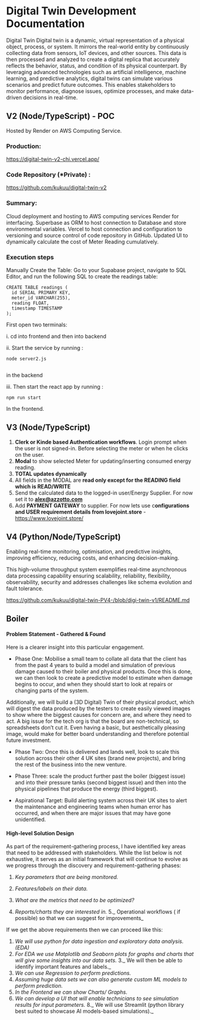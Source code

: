 # Digital Twin Development Documentation

Digital Twin
Digital twin is a dynamic, virtual representation of a physical object, process, or system. It mirrors the real-world entity by continuously collecting data from sensors, IoT devices, and other sources. This data is then processed and analyzed to create a digital replica that accurately reflects the behavior, status, and condition of its physical counterpart. By leveraging advanced technologies such as artificial intelligence, machine learning, and predictive analytics, digital twins can simulate various scenarios and predict future outcomes. This enables stakeholders to monitor performance, diagnose issues, optimize processes, and make data-driven decisions in real-time.  

## V2 (Node/TypeScript) - POC
Hosted by Render on AWS Computing Service.

### Production: 

https://digital-twin-v2-chi.vercel.app/
 
### Code Repository (*Private) : 
 
https://github.com/kukuu/digital-twin-v2

### Summary:

Cloud deployment and hosting to AWS computing services Render for interfacing.
Superbase as ORM to host connection to Database and store environmental variables.
Vercel to host connection and configuration to versioning and source control of code repository in GitHub.
Updated UI to dynamically calculate the cost of Meter Reading cumulatively.


### Execution steps

Manually Create the Table: Go to your Supabase project, navigate to SQL Editor, and run the following SQL to create the readings table:



```
CREATE TABLE readings (
  id SERIAL PRIMARY KEY,
  meter_id VARCHAR(255),
  reading FLOAT,
  timestamp TIMESTAMP
);

```



First open two terminals:

i. cd into frontend and then into backend 

ii. Start the service by running : 

```
node server2.js


```

in the  backend

iii. Then start the react app by running : 

```
npm run start

```

In the frontend.

## V3 (Node/TypeScript)

1. **Clerk or Kinde based Authentication workflows**. Login prompt when the user is not signed-in. Before selecting the meter or when he clicks on the user.
2. **Modal** to show selected Meter for updating/inserting consumed energy reading.
3. **TOTAL updates dynamically**
4. All fields in the MODAL are **read only except for the READING field which is READ/WRITE**
5. Send the calculated data to the logged-in user/Energy Supplier. For now set it to **alex@azzotto.com**
6. Add **PAYMENT GATEWAY** to supplier. For now lets use c**onfigurations and USER requirement details from lovejoint.store** - https://www.lovejoint.store/

## V4 (Python/Node/TypeScript)

Enabling real-time monitoring, optimisation, and predictive insights, improving efficiency, reducing costs, and enhancing decision-making.

This high-volume throughput system exemplifies real-time asynchronous data processing capability ensuring scalability, reliability, flexibility, observability, security and addresses challenges like schema evolution and fault tolerance.

https://github.com/kukuu/digital-twin-PV4-/blob/digi-twin-v1/README.md

## Boiler 

#### Problem Statement - Gathered & Found

Here is a clearer insight into this particular engagement.

- Phase One: Mobilise a small team to collate all data that the client has from the past 4 years to build a model and simulation of previous damage caused to their boiler and physical products. Once this is done, we can then look to create a predictive model to estimate when damage begins to occur, and when they should start to look at repairs or changing parts of the system.

Additionally, we will build a (3D Digital) Twin of their physical product, which will digest the data produced by the testers to create easily viewed images to show where the biggest causes for concern are, and where they need to act. A big issue for the tech org is that the board are non-technical, so spreadsheets don’t cut it. Even having a basic, but aesthetically pleasing image, would make for better board understanding and therefore potential future investment.


- Phase Two: Once this is delivered and lands well, look to scale this solution across their other 4 UK sites (brand new projects), and bring the rest of the business into the new venture.
 
- Phase Three: scale the product further past the boiler (biggest issue) and into their pressure tanks (second biggest issue) and then into the physical pipelines that produce the energy (third biggest).

- Aspirational Target: Build alerting system across their UK sites to alert the maintenance and engineering teams when human error has occurred, and when there are major issues that may have gone unidentified.


#### High-level Solution Design

As part of the requirement-gathering process, I have identified key areas that need to be addressed with stakeholders. While the list below is not exhaustive, it serves as an initial framework that will continue to evolve as we progress through the discovery and requirement-gathering phases:
1. _Key parameters that are being monitored._

2. _Features/labels on their data._

3. _What are the metrics that need to be optimized?_
4. _Reports/charts they are interested in._
5._ Operational workflows ( if possible) so that we can suggest for improvements_

If we get the above requirements then we can proceed like this:

1. _We will use python for data ingestion and exploratory data analysis.(EDA)_
2. _For EDA we use Matplotlib and Seaborn plots for graphs and charts that will give some insights into our data sets._
3._ We will then be able to identify important features and labels._
4. _We can use Regression to perform predictions._
5. _Assuming huge data sets we can also generate custom ML models to perform prediction._
6. _In the Frontend we can show Charts/ Graphs._
7. _We can develop a UI that will enable technicians to see simulation results for input parameters._
8._ We will use Streamlit (python library best suited to showcase AI models-based simulations)._


  

